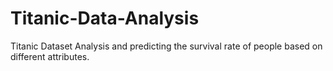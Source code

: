 # Titanic-Data-Analysis
Titanic Dataset Analysis and predicting the survival rate of people based on different attributes. 
